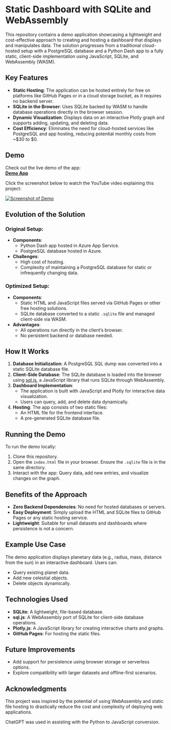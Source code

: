 # Static Dashboard with SQLite and WebAssembly

This repository contains a demo application showcasing a lightweight and cost-effective approach to creating and hosting a dashboard that displays and manipulates data. The solution progresses from a traditional cloud-hosted setup with a PostgreSQL database and a Python Dash app to a fully static, client-side implementation using JavaScript, SQLite, and WebAssembly (WASM). 

## Key Features
- **Static Hosting**: The application can be hosted entirely for free on platforms like GitHub Pages or in a cloud storage bucket, as it requires no backend server.
- **SQLite in the Browser**: Uses SQLite backed by WASM to handle database operations directly in the browser session.
- **Dynamic Visualization**: Displays data on an interactive Plotly graph and supports adding, updating, and deleting data.
- **Cost Efficiency**: Eliminates the need for cloud-hosted services like PostgreSQL and app hosting, reducing potential monthly costs from ~$30 to $0.

## Demo
Check out the live demo of the app:  
[**Demo App**](https://rawcdn.githack.com/KingBain/WASM-Static-Page-Journey/refs/heads/main/demo/index.html)

Click the screenshot below to watch the YouTube video explaining this project:

[![Screenshot of Demo](https://github.com/user-attachments/assets/77211f62-e40b-4a6e-99a8-38f2e82d7134)](https://www.youtube.com/watch?v=e0v8wDdxCNs)

## Evolution of the Solution
### Original Setup:
- **Components**:
  - Python Dash app hosted in Azure App Service.
  - PostgreSQL database hosted in Azure.
- **Challenges**:
  - High cost of hosting.
  - Complexity of maintaining a PostgreSQL database for static or infrequently changing data.

### Optimized Setup:
- **Components**:
  - Static HTML and JavaScript files served via GitHub Pages or other free hosting solutions.
  - SQLite database converted to a static `.sqlite` file and managed client-side via WASM.
- **Advantages**:
  - All operations run directly in the client’s browser.
  - No persistent backend or database needed.

## How It Works
1. **Database Initialization**: A PostgreSQL SQL dump was converted into a static SQLite database file.
2. **Client-Side Database**: The SQLite database is loaded into the browser using [sql.js](https://sql.js.org/), a JavaScript library that runs SQLite through WebAssembly.
3. **Dashboard Implementation**: 
   - The application is built with JavaScript and Plotly for interactive data visualization.
   - Users can query, add, and delete data dynamically.
4. **Hosting**: The app consists of two static files:
   - An HTML file for the frontend interface.
   - A pre-generated SQLite database file.

## Running the Demo
To run the demo locally:
1. Clone this repository.
2. Open the `index.html` file in your browser. Ensure the `.sqlite` file is in the same directory.
3. Interact with the app: Query data, add new entries, and visualize changes on the graph.

## Benefits of the Approach
- **Zero Backend Dependencies**: No need for hosted databases or servers.
- **Easy Deployment**: Simply upload the HTML and SQLite files to GitHub Pages or any static hosting service.
- **Lightweight**: Suitable for small datasets and dashboards where persistence is not a concern.

## Example Use Case
The demo application displays planetary data (e.g., radius, mass, distance from the sun) in an interactive dashboard. Users can:
- Query existing planet data.
- Add new celestial objects.
- Delete objects dynamically.

## Technologies Used
- **SQLite**: A lightweight, file-based database.
- **sql.js**: A WebAssembly port of SQLite for client-side database operations.
- **Plotly.js**: A JavaScript library for creating interactive charts and graphs.
- **GitHub Pages**: For hosting the static files.

## Future Improvements
- Add support for persistence using browser storage or serverless options.
- Explore compatibility with larger datasets and offline-first scenarios.

## Acknowledgments
This project was inspired by the potential of using WebAssembly and static file hosting to drastically reduce the cost and complexity of deploying web applications. 

ChatGPT was used in assisting with the Python to JavaScript conversion.

